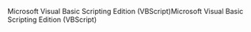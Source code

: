 <span data-ttu-id="9af07-101">Microsoft Visual Basic Scripting Edition (VBScript)</span><span class="sxs-lookup"><span data-stu-id="9af07-101">Microsoft Visual Basic Scripting Edition (VBScript)</span></span>